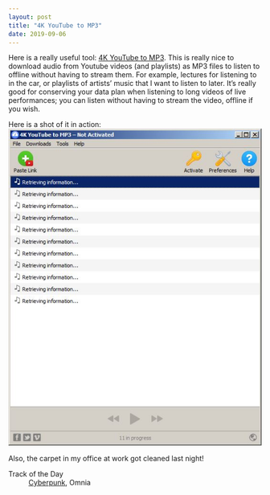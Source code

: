 ```yaml
---
layout: post
title: "4K YouTube to MP3"
date: 2019-09-06
---
```


<p>
Here is a really useful tool: <a href="https://www.4kdownload.com/products/product-youtubetomp3/?r=free_license">4K YouTube to MP3</a>. This is really nice to download audio from Youtube videos (and playlists) as MP3 files to listen to offline without having to stream them. For example, lectures for listening to in the car, or playlists of artists’ music that I want to listen to later. It’s really good for conserving your data plan when listening to long videos of live performances; you can listen without having to stream the video, offline if you wish.</p>

<p>Here is a shot of it in action:<br>
<img src="/graphics/4kYoutubeToMP3.jpg">
</p>

<p>Also, the carpet in my office at work got cleaned last night!</p>

<dl>
  <dt>Track of the Day</dt>
  <dd><A href="https://www.youtube.com/watch?v=BQ7ayVDxCO0">Cyberpunk</a>, Omnia</dd>
</dl>



